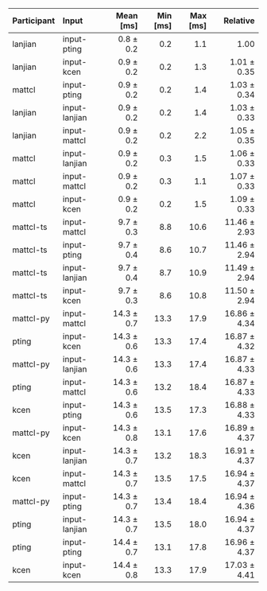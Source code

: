 | Participant | Input | Mean [ms] | Min [ms] | Max [ms] | Relative |
|:---|:---|---:|---:|---:|---:|
| lanjian | input-pting | 0.8 ± 0.2 | 0.2 | 1.1 | 1.00 |
| lanjian | input-kcen | 0.9 ± 0.2 | 0.2 | 1.3 | 1.01 ± 0.35 |
| mattcl | input-pting | 0.9 ± 0.2 | 0.2 | 1.4 | 1.03 ± 0.34 |
| lanjian | input-lanjian | 0.9 ± 0.2 | 0.2 | 1.4 | 1.03 ± 0.33 |
| lanjian | input-mattcl | 0.9 ± 0.2 | 0.2 | 2.2 | 1.05 ± 0.35 |
| mattcl | input-lanjian | 0.9 ± 0.2 | 0.3 | 1.5 | 1.06 ± 0.33 |
| mattcl | input-mattcl | 0.9 ± 0.2 | 0.3 | 1.1 | 1.07 ± 0.33 |
| mattcl | input-kcen | 0.9 ± 0.2 | 0.2 | 1.5 | 1.09 ± 0.33 |
| mattcl-ts | input-mattcl | 9.7 ± 0.3 | 8.8 | 10.6 | 11.46 ± 2.93 |
| mattcl-ts | input-pting | 9.7 ± 0.4 | 8.6 | 10.7 | 11.46 ± 2.94 |
| mattcl-ts | input-lanjian | 9.7 ± 0.4 | 8.7 | 10.9 | 11.49 ± 2.94 |
| mattcl-ts | input-kcen | 9.7 ± 0.3 | 8.6 | 10.8 | 11.50 ± 2.94 |
| mattcl-py | input-mattcl | 14.3 ± 0.7 | 13.3 | 17.9 | 16.86 ± 4.34 |
| pting | input-kcen | 14.3 ± 0.6 | 13.3 | 17.4 | 16.87 ± 4.32 |
| mattcl-py | input-lanjian | 14.3 ± 0.6 | 13.3 | 17.4 | 16.87 ± 4.33 |
| pting | input-mattcl | 14.3 ± 0.6 | 13.2 | 18.4 | 16.87 ± 4.33 |
| kcen | input-pting | 14.3 ± 0.6 | 13.5 | 17.3 | 16.88 ± 4.33 |
| mattcl-py | input-kcen | 14.3 ± 0.8 | 13.1 | 17.6 | 16.89 ± 4.37 |
| kcen | input-lanjian | 14.3 ± 0.7 | 13.2 | 18.3 | 16.91 ± 4.37 |
| kcen | input-mattcl | 14.3 ± 0.7 | 13.5 | 17.5 | 16.94 ± 4.37 |
| mattcl-py | input-pting | 14.3 ± 0.7 | 13.4 | 18.4 | 16.94 ± 4.36 |
| pting | input-lanjian | 14.3 ± 0.7 | 13.5 | 18.0 | 16.94 ± 4.37 |
| pting | input-pting | 14.4 ± 0.7 | 13.1 | 17.8 | 16.96 ± 4.37 |
| kcen | input-kcen | 14.4 ± 0.8 | 13.3 | 17.9 | 17.03 ± 4.41 |
